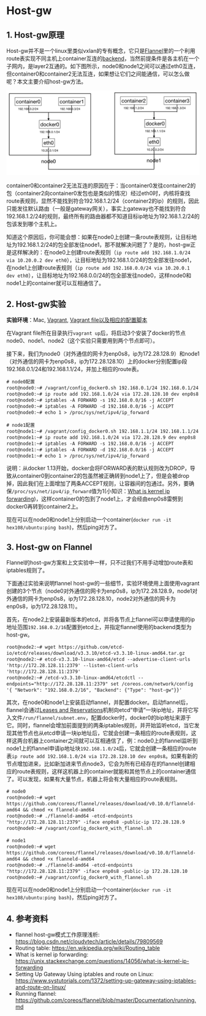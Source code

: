 # Host-gw

## 1. Host-gw原理

Host-gw并不是一个linux里类似vxlan的专有概念，它只是[Flannel](https://github.com/coreos/flannel)里的一个利用route表实现不同主机上container互连的[backend](https://github.com/coreos/flannel/blob/master/Documentation/backends.md)，当然前提条件是各主机在一个子网内，是layer2互通的。如下图所示，node0和node1之间可以通过eth0互连，但container0和container2无法互连，如果想让它们之间能通信，可以怎么做呢？本文主要介绍host-gw方法。

![host-gw](./host-gw.png)

container0和container2无法互连的原因在于：当container0发往container2的包（container2向container0发包也是类似的情况）经过eth0时，内核将查找route表规则，显然不能找到符合192.168.1.2/24（container2的ip）的规则，因此只能发往默认路由（一般是gateway网关），事实上gateway也不能找到符合192.168.1.2/24的规则，最终所有的路由器都不知道目标ip地址为192.168.1.2/24的包该发到哪个主机上。

知道这个原因后，你可能会想：如果在node0上创建一条route表规则，让目标地址为192.168.1.2/24的包全部发往node1，那不就解决问题了？是的，host-gw正是这样解决的：在node0上创建route表规则（`ip route add 192.168.1.0/24 via 10.20.0.2 dev eth0`），让目标地址为192.168.1.0/24的包全部发往node1，在node1上创建route表规则（`ip route add 192.168.0.0/24 via 10.20.0.1 dev eth0`），让目标地址为192.168.0.0/24的包全部发往node0，这样node0和node1上的container就可以互相通信了。

## 2. Host-gw实验

**实验环境**：Mac, [Vagrant](https://www.vagrantup.com/intro/index.html), [Vagrant file以及相应的配置脚本](../../vagrants/host-gw-vagrant)

在Vagrant file所在目录执行`vagrant up`后，将启动3个安装了docker的节点node0、node1、node2（这个实验只需要用到两个节点即可）。

接下来，我们为node0（对外通信的网卡为enp0s8，ip为172.28.128.9）和node1（对外通信的网卡为enp0s8，ip为172.28.128.10）上的docker分别配置ip段192.168.0.1/24和192.168.1.1/24，并加上相应的route表。

```
# node0配置
root@node0:~# /vagrant/config_docker0.sh 192.168.0.1/24 192.168.0.1/24
root@node0:~# ip route add 192.168.1.0/24 via 172.28.128.10 dev enp0s8 
root@node0:~# iptables -A FORWARD -s 192.168.0.0/16 -j ACCEPT
root@node0:~# iptables -A FORWARD -d 192.168.0.0/16 -j ACCEPT
root@node0:~# echo 1 > /proc/sys/net/ipv4/ip_forward

# node1配置
root@node1:~# /vagrant/config_docker0.sh 192.168.1.1/24 192.168.1.1/24
root@node1:~# ip route add 192.168.1.0/24 via 172.28.128.9 dev enp0s8 
root@node1:~# iptables -A FORWARD -s 192.168.0.0/16 -j ACCEPT
root@node1:~# iptables -A FORWARD -d 192.168.0.0/16 -j ACCEPT
root@node1:~# echo 1 > /proc/sys/net/ipv4/ip_forward
```

说明：从docker 1.13开始，docker会将FORWARD表的默认规则改为DROP，导致从container0到container2的包虽然被正确转到node1上了，但是会被drop掉，因此我们在上面增加了两条ACCEPT规则，让容器间的包通过。另外，要确保`/proc/sys/net/ipv4/ip_forward`值为1(小知识：[What is kernel ip forwarding](https://unix.stackexchange.com/questions/14056/what-is-kernel-ip-forwarding))，这样container0的包到了node1上，才会经由enp0s8雷劈到docker0再转到container2上。

现在可以在node0和node1上分别启动一个container(`docker run -it hex108/ubuntu:ping bash`)，然后ping对方了。

## 3. Host-gw on Flannel

Flannel的host-gw方案和上文实验中一样，只不过我们不用手动增加route表和iptables规则了。

下面通过实验来说明flannel host-gw的一些细节，实验环境使用上面使用vagrant创建的3个节点（node0对外通信的网卡为enp0s8，ip为172.28.128.9，node1对外通信的网卡为enp0s8，ip为172.28.128.10，node2对外通信的网卡为enp0s8，ip为172.28.128.11）。

首先，在node2上安装最新版本的etcd，并将各节点上flannel可以申请使用的ip地址范围`192.168.0.2/16`配置到etcd上，并指定flannel使用的backend类型为host-gw。

```
root@node2:~# wget https://github.com/etcd-io/etcd/releases/download/v3.3.10/etcd-v3.3.10-linux-amd64.tar.gz
root@node2:~# etcd-v3.3.10-linux-amd64/etcd --advertise-client-urls 'http://172.28.128.11:2379' --listen-client-urls 'http://172.28.128.11:2379'
root@node2:~# /etcd-v3.3.10-linux-amd64/etcdctl --endpoints="http://172.28.128.11:2379" set /coreos.com/network/config '{ "Network": "192.168.0.2/16", "Backend": {"Type": "host-gw"}}'
```

其次，在node0和node1上安装启动flannel，并配置docker。启动flannel后，flannel会通过[Leases and Reservations](https://github.com/coreos/flannel/blob/master/Documentation/reservations.md)机制向etcd“申请”一块ip地址，并将它写入文件`/run/flannel/subnet.env`，配置docker时，docker0的bip地址来源于它。同时，flannel会增加前面提到的两条iptables规则，并开始监听etcd，当它发现其他节点也从etcd申请一块ip地址后，它就会创建一条相应的route表规则，这样这两台机器上container之间就可以互相通信了，例：node0上的flannel监听到node1上的flannel申请ip地址块`192.168.1.0/24`后，它就会创建一条相应的route表`ip route add 192.168.1.0/24 via 172.28.128.10 dev enp0s8`。如果有新的节点增加进来，比如新加进来节点node3，它会为所有已经存在的flannel创建相应的route表规则，这样这机器上的container就能和其他节点上的container通信了。可以发现，如果有大量节点，机器上将会有大量相应的route表规则。

```
# node0
root@node0:~# wget https://github.com/coreos/flannel/releases/download/v0.10.0/flanneld-amd64 && chmod +x flanneld-amd64
root@node0:~# ./flanneld-amd64 -etcd-endpoints "http://172.28.128.11:2379" -iface enp0s8 -public-ip 172.28.128.9
root@node0:~# /vagrant/config_docker0_with_flannel.sh

# node1
root@node0:~# wget https://github.com/coreos/flannel/releases/download/v0.10.0/flanneld-amd64 && chmod +x flanneld-amd64
root@node0:~# ./flanneld-amd64 -etcd-endpoints "http://172.28.128.11:2379" -iface enp0s8 -public-ip 172.28.128.10
root@node0:~# /vagrant/config_docker0_with_flannel.sh
```

现在可以在node0和node1上分别启动一个container(`docker run -it hex108/ubuntu:ping bash`)，然后ping对方了。

## 4. 参考资料

* flannel host-gw模式工作原理浅析: https://blog.csdn.net/cloudvtech/article/details/79809569
* Routing table: https://en.wikipedia.org/wiki/Routing_table
* What is kernel ip forwarding: https://unix.stackexchange.com/questions/14056/what-is-kernel-ip-forwarding
* Setting Up Gateway Using iptables and route on Linux: https://www.systutorials.com/1372/setting-up-gateway-using-iptables-and-route-on-linux/
* Running flannel: https://github.com/coreos/flannel/blob/master/Documentation/running.md